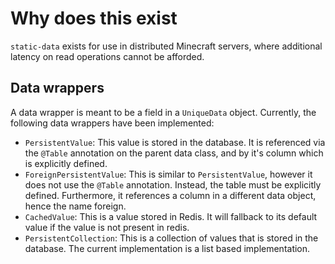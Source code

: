 # Why does this exist
`static-data` exists for use in distributed Minecraft servers, where additional latency on read operations cannot be afforded.

## Data wrappers
A data wrapper is meant to be a field in a `UniqueData` object. Currently, the following data wrappers have been implemented:
- `PersistentValue`: This value is stored in the database. It is referenced via the `@Table` annotation on the parent data class, and by it's column which is explicitly defined.
- `ForeignPersistentValue`: This is similar to `PersistentValue`, however it does not use the `@Table` annotation. Instead, the table must be explicitly defined. Furthermore, it references a column in a different data object, hence the name foreign.
- `CachedValue`: This is a value stored in Redis. It will fallback to its default value if the value is not present in redis.
- `PersistentCollection`: This is a collection of values that is stored in the database. The current implementation is a list based implementation.
